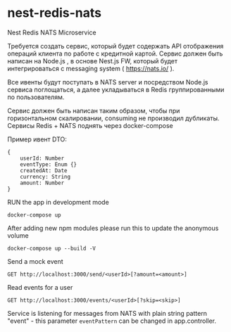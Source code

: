 # nest-redis-nats
Nest Redis NATS Microservice


Требуется создать сервис, который будет содержать API отображения операций клиента по работе с кредитной картой.
Сервис должен быть написан на Node.js , в основе Nest.js FW, который будет интегрироваться с messaging system ( https://nats.io/ ).

Все ивенты будут поступать в NATS server и посредством Node.js сервиса поглощаться, а далее укладываться в Redis группированными по пользователям. 

Сервис должен быть написан таким образом, чтобы при горизонтальном скалировании, consuming не производил дубликаты. Сервисы Redis + NATS  поднять через docker-compose

Пример ивент DTO:

```
{
	userId: Number
	eventType: Enum {}
	createdAt: Date
	currency: String
	amount: Number
}
```


RUN the app in development mode

```
docker-compose up
```

After adding new npm modules please run this to update the anonymous volume

```
docker-compose up --build -V
```

Send a mock event

```
GET http://localhost:3000/send/<userId>[?amount=<amount>]
```

Read events for a user

```
GET http://localhost:3000/events/<userId>[?skip=<skip>]
```

Service is listening for messages from NATS with plain string pattern "event" - this parameter `eventPattern` can be changed in app.controller.

